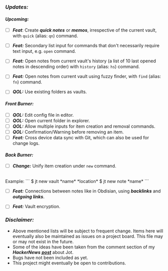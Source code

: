 ### ***Updates:***

#### ***Upcoming:***

- [ ] ***Feat***: Create ***quick notes*** or ***memos***, irrespective of the current vault, with `quick` (alias: `qn`) command.
- [ ] ***Feat:*** Secondary list input for commands that don't necessarily require text input, e.g. `open` command.
- [ ] ***Feat:*** Open notes from current vault's history (a list of 10 last opened notes in descending order) with `history` (alias: `hs`) command.
- [ ] ***Feat:*** Open notes from current vault using fuzzy finder, with `find` (alias: `fn`) command.
- [ ] ***QOL:*** Use existing folders as vaults.


#### ***Front Burner:***

- [ ] ***QOL:*** Edit config file in editor.
- [ ] ***QOL:*** Open current folder in explorer.
- [ ] ***QOL:*** Allow multiple inputs for item creation and removal commands.
- [ ] ***QOL:*** Confirmation/Warning before removing an item.
- [ ] ***Feat:*** Cross device data sync with Git, which can also be used for change logs.

#### ***Back Burner:***

- [ ] ***Change:*** Unify item creation under `new` command. 
<br>
Example:
```
$ jt new vault *name* *location*
$ jt new note *name* 
```

- [ ] ***Feat:*** Connections between notes like in Obdisian, using ***backlinks*** and ***outgoing links***. 

- [ ] ***Feat:*** Vault encryption.

### ***Disclaimer:***

- Above mentioned lists will be subject to frequent change. Items here will eventually also be maintained as issues on a project board. This file may or may not exist in the future.
- Some of the ideas have been taken from the comment section of my ***HackerNews*** [***post***](https://news.ycombinator.com/item?id=32962524) about Jot.  
- Bugs have not been included as yet.
- This project might eventually be open to contributions.

